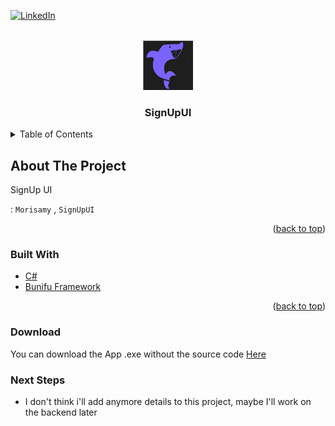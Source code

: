 [![LinkedIn][linkedin-shield]][linkedin-url]



<!-- PROJECT LOGO -->
<br />
<div align="center">
  <a href="https://github.com/Morisamy/SignUpUI">
    <img src="https://github.com/Morisamy/LoginModernUI/blob/master/LoginModernUI/Images/2.PNG" alt="Logo" width="80" height="80">
  </a>

<h3 align="center">SignUpUI</h3>

  
</div>



<!-- TABLE OF CONTENTS -->
<details>
  <summary>Table of Contents</summary>
  <ol>
    <li>
      <a href="#about-the-project">About The Project</a>
      <ul>
        <li><a href="#built-with">Built With</a></li> 
        <li>
         <a href="#download">Download</a></li>
      </ul>
    </li>
     <li>
      <a href="#next-steps">Next Steps</a>
  </li>
  </ol>
</details>



<!-- ABOUT THE PROJECT -->
## About The Project

SignUp UI


: `Morisamy` , `SignUpUI`

<p align="right">(<a href="#top">back to top</a>)</p>



### Built With

* [C#](https://dotnet.microsoft.com/apps/aspnet/web-apps/)
* [Bunifu Framework](https://bunifuframework.com/)
<p align="right">(<a href="#top">back to top</a>)</p>

### Download

You can download the App .exe without the source code [Here](https://raw.githubusercontent.com/Morisamy/SignUpUI/main/bin/Debug/LoginUI.exe)

### Next Steps

* I don't think i'll add anymore details to this project, maybe I'll work on the backend later



<!-- MARKDOWN LINKS & IMAGES -->
<!-- https://www.markdownguide.org/basic-syntax/#reference-style-links -->

[linkedin-shield]: https://img.shields.io/badge/-LinkedIn-black.svg?style=for-the-badge&logo=linkedin&colorB=555
[linkedin-url]: https://eg.linkedin.com/in/mohamed-samy92
